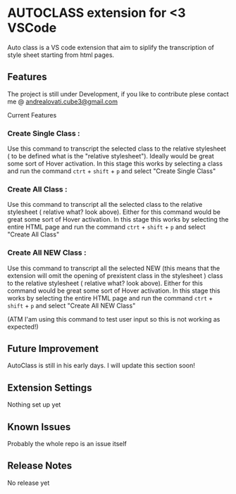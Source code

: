 # AUTOCLASS extension for <3 VSCode

Auto class is a VS code extension that aim to siplify the transcription of style sheet starting from html pages.

## Features

The project is still under Development, if you like to contribute plese contact me @ andrealovati.cube3@gmail.com

Current Features

### Create Single Class :
Use this command to transcript the selected class to the relative stylesheet ( to be defined what is the "relative stylesheet"). Ideally would be great some sort of Hover activation. In this stage this works by selecting a class and run the command ```ctrt``` + ```shift``` + ```p``` and select "Create Single Class"

### Create All Class :
Use this command to transcript all the selected class to the relative stylesheet ( relative what? look above).
Either for this command would be great some sort of Hover activation. In this stage this works by selecting the entire HTML page and run the command ```ctrt``` + ```shift``` + ```p```  and select "Create All Class"

### Create All NEW Class :
Use this command to transcript all the selected NEW (this means that the extension will omit the opening of prexistent class in the stylesheet ) class to the relative stylesheet ( relative what? look above).
Either for this command would be great some sort of Hover activation. In this stage this works by selecting the entire HTML page and run the command ```ctrt``` + ```shift``` + ```p```  and select "Create All NEW Class"

(ATM I'am using this command to test user input so this is not working as expected!)


## Future Improvement 

AutoClass is still in his early days. I will update this section soon!

## Extension Settings

Nothing set up yet

## Known Issues

Probably the whole repo is an issue itself

## Release Notes

No release yet
